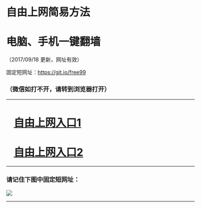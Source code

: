 ﻿# 自由上网简易方法

# 电脑、手机一键翻墙

（2017/09/18 更新，网址有效）

固定短网址：https://git.io/free99

### （微信如打不开，请转到浏览器打开）


***





# &nbsp;&nbsp; <a href="http://ft3118515616.fwq-tz1005.info/fwqtz01.html?t=091800132628 " target="_blank">自由上网入口1</a>
# &nbsp;&nbsp; <a href="http://ft1625025560.fwq-tz1006.info/fwqtz02.html?t=09180012372 " target="_blank">自由上网入口2</a>
***

### 请记住下图中固定短网址：

<img src="https://s3-us-west-2.amazonaws.com/fwq-1001/yjfq-20170905okok.png" /> 


***

